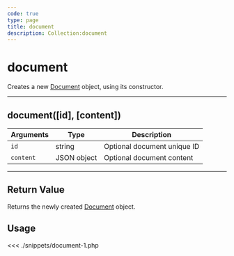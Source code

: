 ```yaml
---
code: true
type: page
title: document
description: Collection:document
---
```


# document

Creates a new [Document](/sdk/php/3/core-classes/document/) object, using its constructor.

---

## document([id], [content])

| Arguments | Type        | Description                 |
| --------- | ----------- | --------------------------- |
| `id`      | string      | Optional document unique ID |
| `content` | JSON object | Optional document content   |

---

## Return Value

Returns the newly created [Document](/sdk/php/3/core-classes/document) object.

## Usage

<<< ./snippets/document-1.php
